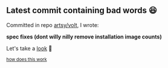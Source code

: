 ## Latest commit containing bad words 😆

Committed in repo [artsy/volt](https://github.com/artsy/volt), I wrote:

**spec fixes (dont willy nilly remove installation image counts)**

Let's take a [look](https://github.com/artsy/volt/commit/274b5bb88cab87a5623d58335741f7586491c479) 🤔

<sub>[how does this work](https://github.com/pvinis/pvinis/blob/master/README_ACTUAL.md)</sub>
